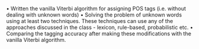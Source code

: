 •	Written the vanilla Viterbi algorithm for assigning POS tags (i.e. without dealing with unknown words) 
•	Solving the problem of unknown words using at least two techniques. These techniques can use any of the approaches discussed in the class - lexicon, rule-based, probabilistic etc. 
•	Comparing the tagging accuracy after making these modifications with the vanilla Viterbi algorithm.
